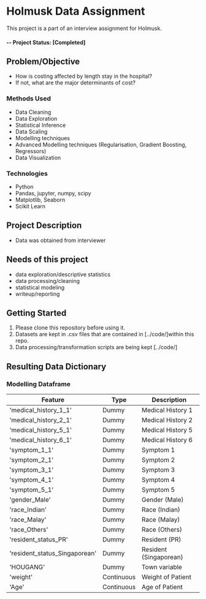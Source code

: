 # Holmusk Data Assignment

This project is a part of an interview assignment for Holmusk.

#### -- Project Status: [Completed]

## Problem/Objective
- How is costing affected by length stay in the hospital?
- If not, what are the major determinants of cost?

### Methods Used
* Data Cleaning
* Data Exploration
* Statistical Inference
* Data Scaling
* Modelling techniques
* Advanced Modelling techniques (Regularisation, Gradient Boosting, Regressors) 
* Data Visualization

### Technologies
* Python
* Pandas, jupyter, numpy, scipy
* Matplotlib, Seaborn
* Scikit Learn

## Project Description
- Data was obtained from interviewer

## Needs of this project

- data exploration/descriptive statistics
- data processing/cleaning
- statistical modeling
- writeup/reporting

## Getting Started

1. Please clone this repository before using it. 
2. Datasets are kept in .csv files that are contained in [../code/]within this repo.   
3. Data processing/transformation scripts are being kept [../code/]


## Resulting Data Dictionary

### Modelling Dataframe
|Feature|Type|Description|
|---|---|---|
| 'medical_history_1_1'| Dummy | Medical History 1 |
| 'medical_history_2_1'| Dummy | Medical History 2 |
|'medical_history_5_1'| Dummy | Medical History 5 |
|'medical_history_6_1'| Dummy | Medical History 6 |
|'symptom_1_1'| Dummy | Symptom 1 |
| 'symptom_2_1'| Dummy | Symptom 2 |
| 'symptom_3_1'| Dummy | Symptom 3 |
| 'symptom_4_1'| Dummy | Symptom 4 |
|'symptom_5_1'| Dummy | Symptom 5 |
| 'gender_Male'| Dummy | Gender (Male)|
|'race_Indian'| Dummy | Race (Indian)|
|'race_Malay'| Dummy | Race (Malay)|
|'race_Others'| Dummy | Race (Others)|
|'resident_status_PR'| Dummy | Resident (PR)|
|'resident_status_Singaporean'| Dummy | Resident (Singaporean)|
|'HOUGANG'| Dummy | Town variable|
|'weight'| Continuous | Weight of Patient|
|'Age'| Continuous | Age of Patient|

